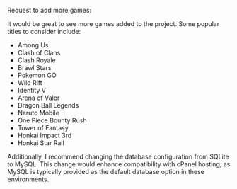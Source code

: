 Request to add more games:

It would be great to see more games added to the project. Some popular titles to consider include:
- Among Us
- Clash of Clans
- Clash Royale
- Brawl Stars
- Pokemon GO
- Wild Rift
- Identity V
- Arena of Valor
- Dragon Ball Legends
- Naruto Mobile
- One Piece Bounty Rush
- Tower of Fantasy
- Honkai Impact 3rd
- Honkai Star Rail

Additionally, I recommend changing the database configuration from SQLite to MySQL. This change would enhance compatibility with cPanel hosting, as MySQL is typically provided as the default database option in these environments.